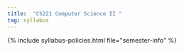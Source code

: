 ```yaml
---
title:  "CS221 Computer Science II "
tag: syllabus
---
```


{% include syllabus-policies.html file="semester-info" %}
